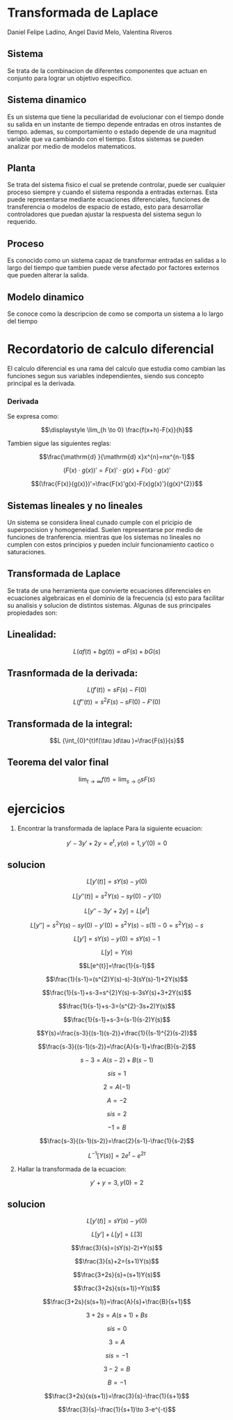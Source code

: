 # Transformada de Laplace
Daniel Felipe Ladino, Angel David Melo, Valentina Riveros
## Sistema
Se trata de la combinacion de diferentes componentes que actuan en conjunto para lograr un objetivo especifico.
## Sistema dinamico
Es un sistema que tiene la peculiaridad de evolucionar con el tiempo donde su salida en un instante de tiempo depende entradas en otros instantes de tiempo. ademas, su comportamiento o estado depende de una magnitud variable que va cambiando con el tiempo. Estos sistemas se pueden analizar por medio de modelos matematicos.
## Planta
Se trata del sistema fisico el cual se pretende controlar, puede ser cualquier proceso siempre y cuando el sistema responda a entradas externas. Esta puede representarse mediante ecuaciones diferenciales, funciones de transferencia o modelos de espacio de estado, esto para desarrollar controladores que puedan ajustar la respuesta del sistema segun lo requerido.
## Proceso
Es conocido como un sistema capaz de transformar entradas en salidas a lo largo del tiempo que tambien puede verse afectado por factores externos que pueden alterar la salida.
## Modelo dinamico
Se conoce como la descripcion de como se comporta un sistema a lo largo del tiempo
# Recordatorio de calculo diferencial
El calculo diferencial es una rama del calculo que estudia como cambian las funciones segun sus variables independientes, siendo sus concepto principal es la derivada.
### Derivada
Se expresa como:

$$\displaystyle \lim_{h \to 0} \frac{f(x+h)-F(x)}{h}$$


Tambien sigue las siguientes reglas:


$$\frac{\mathrm{d} }{\mathrm{d} x}x^{n}=nx^{n-1}$$


$$(F(x)\cdot g(x))'=F(x)'\cdot g(x)+F(x)\cdot g(x)'$$


$$(\frac{F(x)}{g(x)})'=\frac{F(x)'g(x)-F(x)g(x)'}{g(x)^{2}}$$


## Sistemas lineales y no lineales
Un sistema se considera lineal cunado cumple con el pricipio de superpocision y homogeneidad. Suelen representarse por medio de funciones de tranferencia.
mientras que los sistemas no lineales no cumplen con estos principios y pueden incluir funcionamiento caotico o saturaciones.
## Transformada de Laplace
Se trata de una herramienta que convierte ecuaciones diferenciales en ecuaciones algebraicas en el dominio de la frecuencia (s) esto para facilitar su analisis y solucion de distintos sistemas.
Algunas de sus principales propiedades son:
## Linealidad:
$$L (af(t)+bg(t))=aF(s)+bG(s)$$
## Trasnformada de la derivada:
$$L (f'(t))=sF(s)-F(0)$$
$$L (f''(t))=s^{2}F(s)-sF(0)-F'(0)$$
## Transformada de la integral:
$$L (\int_{0}^{t}f(\tau )d\tau )=\frac{F(s)}{s}$$
## Teorema del valor final
$$\displaystyle \lim_{t \to \infty }f(t)=\displaystyle \lim_{s \to 0}sF(s)$$

# ejercicios

1. Encontrar la transformada de laplace Para la siguiente ecuacion:

$$y'-3y'+2y=e^{t}, y(o)=1, y'(0)=0$$

## solucion

$$L[y'(t)]=sY(s)-y(0)$$

$$L[y''(t)]=s^{2}Y(s)-sy(0)-y'(0)$$

$$L[y''-3y'+2y]=L[e^{t}]$$

$$L[y'']=s^{2}Y(s)-sy(0)-y'(0)=s^{2}Y(s)-s(1)-0=s^{2}Y(s)-s$$

$$L[y']=sY(s)-y(0)=sY(s)-1$$

$$L[y]=Y(s)$$

$$L[e^{t}]=\frac{1}{s-1}$$

$$\frac{1}{s-1}=(s^{2}Y(s)-s)-3(sY(s)-1)+2Y(s)$$

$$\frac{1}{s-1}+s-3=s^{2}Y(s)-s-3sY(s)+3+2Y(s)$$

$$\frac{1}{s-1}+s-3=(s^{2}-3s+2)Y(s)$$

$$\frac{1}{s-1}+s-3=(s-1)(s-2)Y(s)$$

$$Y(s)=\frac{s-3}{(s-1)(s-2)}+\frac{1}{(s-1)^{2}(s-2)}$$

$$\frac{s-3}{(s-1)(s-2)}=\frac{A}{s-1}+\frac{B}{s-2}$$

$$s-3=A(s-2)+B(s-1)$$

$$si s=1$$

$$2=A(-1)$$

$$A=-2$$

$$si s=2$$

$$-1=B$$

$$\frac{s-3}{(s-1)(s-2)}=\frac{2}{s-1}-\frac{1}{s-2}$$

$$L^{-1}[Y(s)]=2e^{t}-e^{2t}$$

2. Hallar la transformada de la ecuacion:

$$y'+y=3,y(0)=2$$

## solucion

$$L[y'(t)]=sY(s)-y(0)$$

$$L[y']+L[y]=L[3]$$

$$\frac{3}{s}=(sY(s)-2)+Y(s)$$

$$\frac{3}{s}+2=(s+1)Y(s)$$

$$\frac{3+2s}{s}=(s+1)Y(s)$$

$$\frac{3+2s}{s(s+1)}=Y(s)$$

$$\frac{3+2s}{s(s+1)}=\frac{A}{s}+\frac{B}{s+1}$$

$$3+2s=A(s+1)+Bs$$

$$si s=0$$

$$3=A$$

$$si s=-1$$

$$3-2=B$$

$$B=-1$$

$$\frac{3+2s}{s(s+1)}=\frac{3}{s}-\frac{1}{s+1}$$

$$\frac{3}{s}-\frac{1}{s+1}\to 3-e^{-t}$$
